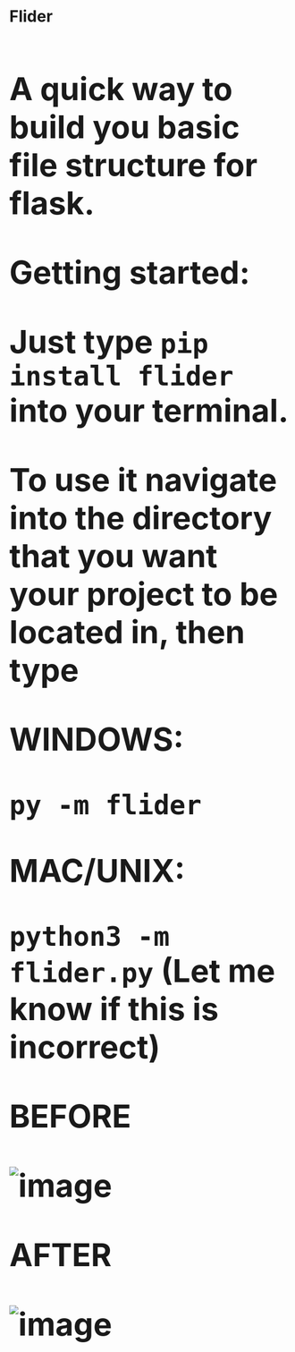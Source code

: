 **<h1>Flider<h1>**

A quick way to build you basic file structure for flask.
	
Getting started:
	
Just type `pip install flider` into your terminal.
	
To use it navigate into the directory that you want your project to be located in, then type
	
WINDOWS:
	
`py -m flider`
	
MAC/UNIX:
	
`python3 -m flider.py` (Let me know if this is incorrect)
	
BEFORE
	
![image](https://user-images.githubusercontent.com/48308407/129117646-fdcb0a13-5e7c-4931-8d66-9a6cb38fe4ed.png)

AFTER
	
![image](https://user-images.githubusercontent.com/48308407/129117680-4f6f6046-7e31-4447-bc63-237113a21ff3.png)
